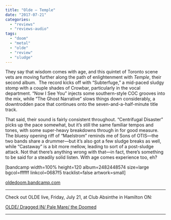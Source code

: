 ```yaml
---
title: "Olde – Temple"
date: "2017-07-21"
categories: 
  - "reviews"
  - "reviews-audio"
tags: 
  - "doom"
  - "metal"
  - "olde"
  - "review"
  - "sludge"
---
```


They say that wisdom comes with age, and this quintet of Toronto scene vets are moving further along the path of enlightenment with _Temple_, their second album.  The record kicks off with “Subterfuge,” a mid-paced sludgy stomp with a couple shades of Crowbar, particularly in the vocal department. “Now I See You” injects some southern-style COC grooves into the mix, while “The Ghost Narrative” slows things down considerably, a downtrodden pace that continues onto the seven-and-a-half-minute title track.

That said, their sound is fairly consistent throughout. “Centrifugal Disaster” picks up the pace somewhat, but it’s still the same familiar tempos and tones, with some super-heavy breakdowns through in for good measure. The bluesy opening riff of “Maelstrom” reminds me of Sons of OTIS—the two bands share a drummer—but it’s also got a few sludge breaks as well, while “Castaway” is a bit more mellow, leading to sort of a post-sludge attack. Not that there’s anything wrong with that—in fact, there’s something to be said for a steadily solid listen. With age comes experience too, eh?

\[bandcamp width=100% height=120 album=2482448574 size=large bgcol=ffffff linkcol=0687f5 tracklist=false artwork=small\]

[oldedoom.bandcamp.com](https://oldedoom.bandcamp.com/)

* * *

Check out OLDE live, Friday, July 21, at Club Absinthe in Hamilton ON:

[OLDE/ Dragged IN/ Pale Mare/ the Doomed](https://www.facebook.com/events/1291183081001298/)

* * *
